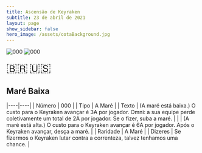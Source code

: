 ```yaml
---
title: Ascensão de Keyraken
subtitle: 23 de abril de 2021
layout: page
show_sidebar: false
hero_image: /assets/cotaBackground.jpg
---
```


![000](https://cards-keyforge.s3.eu-north-1.amazonaws.com/media/pt/rotk/000-1.png)
![000](https://cards-keyforge.s3.eu-north-1.amazonaws.com/media/pt/rotk/000-2.png)

<span title="Português" style="font-size: 32px;cursor: pointer;" onclick="javascript:document.querySelectorAll('img[alt=\'000\']').forEach(img => img.src=img.src.replace(/media\/[^/]+/, 'media/pt'))">🇧🇷</span>
<span title="English" style="font-size: 32px;cursor: pointer;" onclick="javascript:document.querySelectorAll('img[alt=\'000\']').forEach(img => img.src=img.src.replace(/media\/[^/]+/, 'media/en'))">🇺🇸</span>

## Maré Baixa

|----|----|
| Número | 000 |
| Tipo | A Maré |
| Texto | (A maré está baixa.) O custo para o Keyraken avançar é 3A por jogador. Omni: a sua equipe perde coletivamente um total de 2A por jogador. Se o fizer, suba a maré. |
|       | (A maré está alta.) O custo para o Keyraken avançar é 6A por jogador. Após o Keyraken avançar, desça a maré. |
| Raridade | A Maré |
| Dizeres | Se fizermos o Keyraken lutar contra a correnteza, talvez tenhamos uma chance. |
